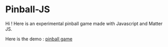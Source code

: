 # Pinball-JS

Hi !
Here is an experimental pinball game made with Javascript and Matter JS.

Here is the demo : [pinball game](https://deluxe-marshmallow-2a5d89.netlify.app/)  
